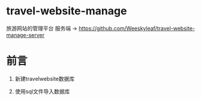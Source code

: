 # travel-website-manage
旅游网站的管理平台
服务端 -> https://github.com/Weeskyleaf/travel-website-manage-server

# 前言
1. 新建travelwebsite数据库

2. 使用sql文件导入数据库
